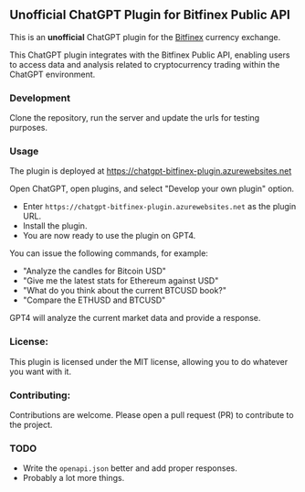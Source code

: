 ## Unofficial ChatGPT Plugin for Bitfinex Public API

This is an **unofficial** ChatGPT plugin for the [Bitfinex](https://www.bitfinex.com) currency exchange.

This ChatGPT plugin integrates with the Bitfinex Public API, enabling users to access data and analysis related to cryptocurrency trading within the ChatGPT environment.

### Development

Clone the repository, run the server and update the urls for testing purposes.

### Usage

The plugin is deployed at https://chatgpt-bitfinex-plugin.azurewebsites.net

Open ChatGPT, open plugins, and select "Develop your own plugin" option.

- Enter `https://chatgpt-bitfinex-plugin.azurewebsites.net` as the plugin URL.
- Install the plugin.
- You are now ready to use the plugin on GPT4.

You can issue the following commands, for example:

- "Analyze the candles for Bitcoin USD"
- "Give me the latest stats for Ethereum against USD"
- "What do you think about the current BTCUSD book?"
- "Compare the ETHUSD and BTCUSD"

GPT4 will analyze the current market data and provide a response.

### License:

This plugin is licensed under the MIT license, allowing you to do whatever you want with it.

### Contributing:

Contributions are welcome. Please open a pull request (PR) to contribute to the project.

### TODO

- Write the `openapi.json` better and add proper responses.
- Probably a lot more things.

